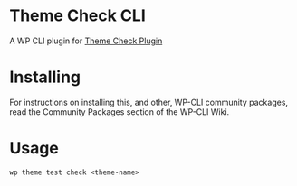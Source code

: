 # Theme Check CLI
A WP CLI plugin for [Theme Check Plugin](http://example.com/ "Theme Check")

# Installing
For instructions on installing this, and other, WP-CLI community packages, read the Community Packages section of the WP-CLI Wiki.

# Usage
`` wp theme test check <theme-name> ``